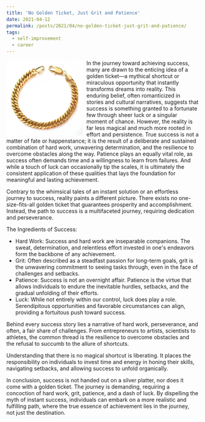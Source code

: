 ```yaml
---
title: 'No Golden Ticket, Just Grit and Patience'
date: 2021-04-12
permalink: /posts/2021/04/no-golden-ticket-just-grit-and-patience/
tags:
  - self-improvement
  - career
---
```


<img width="200" alt="golden ticket bracelet" src="/images/posts/no-golden-ticket-just-grit-and-patience.jpg" style="float: left; margin-right: 10px;" /> In the journey toward achieving success, many are drawn to the enticing idea of a golden ticket—a mythical shortcut or miraculous opportunity that instantly transforms dreams into reality. This enduring belief, often romanticized in stories and cultural narratives, suggests that success is something granted to a fortunate few through sheer luck or a singular moment of chance. However, the reality is far less magical and much more rooted in effort and persistence. True success is not a matter of fate or happenstance; it is the result of a deliberate and sustained combination of hard work, unwavering determination, and the resilience to overcome obstacles along the way. Patience plays an equally vital role, as success often demands time and a willingness to learn from failures. And while a touch of luck can occasionally tip the scales, it is ultimately the consistent application of these qualities that lays the foundation for meaningful and lasting achievement.

Contrary to the whimsical tales of an instant solution or an effortless journey to success, reality paints a different picture. There exists no one-size-fits-all golden ticket that guarantees prosperity and accomplishment. Instead, the path to success is a multifaceted journey, requiring dedication and perseverance.

The Ingredients of Success:

* Hard Work: Success and hard work are inseparable companions. The sweat, determination, and relentless effort invested in one's endeavors form the backbone of any achievement.
* Grit: Often described as a steadfast passion for long-term goals, grit is the unwavering commitment to seeing tasks through, even in the face of challenges and setbacks.
* Patience: Success is not an overnight affair. Patience is the virtue that allows individuals to endure the inevitable hurdles, setbacks, and the gradual unfolding of their efforts.
* Luck: While not entirely within our control, luck does play a role. Serendipitous opportunities and favorable circumstances can align, providing a fortuitous push toward success.

Behind every success story lies a narrative of hard work, perseverance, and often, a fair share of challenges. From entrepreneurs to artists, scientists to athletes, the common thread is the resilience to overcome obstacles and the refusal to succumb to the allure of shortcuts.

Understanding that there is no magical shortcut is liberating. It places the responsibility on individuals to invest time and energy in honing their skills, navigating setbacks, and allowing success to unfold organically.

In conclusion, success is not handed out on a silver platter, nor does it come with a golden ticket. The journey is demanding, requiring a concoction of hard work, grit, patience, and a dash of luck. By dispelling the myth of instant success, individuals can embark on a more realistic and fulfilling path, where the true essence of achievement lies in the journey, not just the destination.
